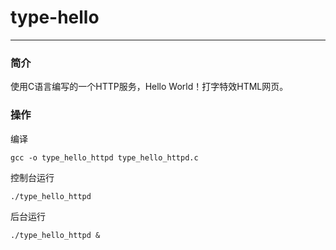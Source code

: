 # type-hello
--- 

### 简介
使用C语言编写的一个HTTP服务，Hello World！打字特效HTML网页。

### 操作

编译
```shell
gcc -o type_hello_httpd type_hello_httpd.c
```

控制台运行
```shell
./type_hello_httpd
```

 后台运行
 ```shell
 ./type_hello_httpd &
 ```


